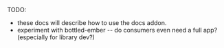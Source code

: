 TODO:
 - these docs will describe how to use the docs addon.
 - experiment with bottled-ember -- do consumers even need a full app? (especially for library dev?)





